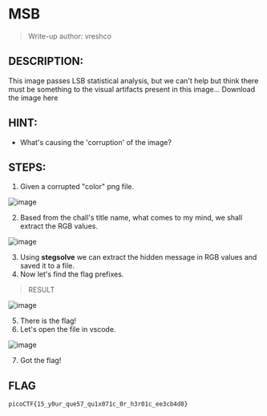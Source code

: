 # MSB
> Write-up author: vreshco
## DESCRIPTION:
This image passes LSB statistical analysis, but we can't help but think there must be something to the visual artifacts present in this image... 
Download the image here
## HINT:
- What's causing the 'corruption' of the image?
## STEPS:
1. Given a corrupted "color" png file.

![image](https://user-images.githubusercontent.com/70703371/232224055-98501e16-e6f9-4f20-9215-74d429b5d299.png)


2. Based from the chall's title name, what comes to my mind, we shall extract the RGB values.

![image](https://user-images.githubusercontent.com/70703371/232224712-b367a0ae-8ab6-4e47-8725-e4ef62c01f9e.png)


3. Using **stegsolve** we can extract the hidden message in RGB values and saved it to a file.
4. Now let's find the flag prefixes.

> RESULT

![image](https://user-images.githubusercontent.com/70703371/232225017-d7d53ffe-082e-4a03-a902-20f040dd7dd4.png)


5. There is the flag!
6. Let's open the file in vscode.

![image](https://user-images.githubusercontent.com/70703371/232225125-2746584a-9994-4b53-98f6-8d3ce3b5cca7.png)


7. Got the flag!

## FLAG

```
picoCTF{15_y0ur_que57_qu1x071c_0r_h3r01c_ee3cb4d8}
```



